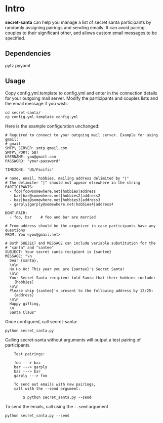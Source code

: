 Intro
=====

**secret-santa** can help you manage a list of secret santa participants by
randomly assigning pairings and sending emails. It can avoid pairing 
couples to their significant other, and allows custom email messages to be 
specified.

Dependencies
------------

pytz
pyyaml

Usage
-----

Copy config.yml.template to config.yml and enter in the connection details 
for your outgoing mail server. Modify the participants and couples lists and 
the email message if you wish.

    cd secret-santa/
    cp config.yml.template config.yml

Here is the example configuration unchanged:

    # Required to connect to your outgoing mail server. Example for using gmail:
    # gmail
    SMTP\_SERVER: smtp.gmail.com
    SMTP\_PORT: 587
    USERNAME: you@gmail.com
    PASSWORD: "your-password"
    
    TIMEZONE: 'US/Pacific'
    
    # name, email, hobbies, mailing address delimited by "|"
    # The delimiter "|" should not appear elsewhere in the string
    PARTICIPANTS:
      - foo|foo@somewhere.net|hobbies|address
      - bar|bar@somewhere.net|hobbies2|address2
      - baz|baz@somewhere.net|hobbies3|address3
      - garply|garply@somewhere.net|hobbies4|address4
    
    DONT-PAIR:
      - foo, bar    # foo and bar are married
    
    # From address should be the organizer in case participants have any questions
    FROM: You <you@gmail.net>
    
    # Both SUBJECT and MESSAGE can include variable substitution for the 
    # "santa" and "santee"
    SUBJECT: Your secret santa recipient is {santee}
    MESSAGE: "\n
      Dear {santa},
      \n\n
      Ho Ho Ho! This year you are {santee}'s Secret Santa!
      \n\n
      Your Secret Santa recipient told Santa that their hobbies include:
        {hobbies}
      \n\n
      Please ship {santee}'s present to the following address by 12/25:
        {address}
      \n\n
      Happy gifting,
      \n
      Santa Claus"

Once configured, call secret-santa:

    python secret_santa.py

Calling secret-santa without arguments will output a test pairing of 
participants.

        Test pairings:

        foo ---> baz
        bar ---> garply
        baz ---> bar
        garply ---> foo

        To send out emails with new pairings,
        call with the --send argument:

            $ python secret_santa.py --send

To send the emails, call using the `--send` argument

    python secret_santa.py --send
